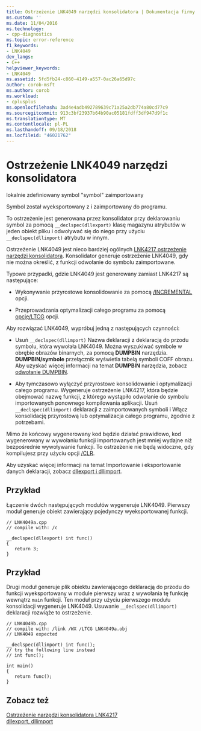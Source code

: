 ```yaml
---
title: Ostrzeżenie LNK4049 narzędzi konsolidatora | Dokumentacja firmy Microsoft
ms.custom: ''
ms.date: 11/04/2016
ms.technology:
- cpp-diagnostics
ms.topic: error-reference
f1_keywords:
- LNK4049
dev_langs:
- C++
helpviewer_keywords:
- LNK4049
ms.assetid: 5fd5fb24-c860-4149-a557-0ac26a65d97c
author: corob-msft
ms.author: corob
ms.workload:
- cplusplus
ms.openlocfilehash: 3ad4e4adb492789639c71a25a2db774a80cd77c9
ms.sourcegitcommit: 913c3bf23937b64b90ac05181fdff3df947d9f1c
ms.translationtype: MT
ms.contentlocale: pl-PL
ms.lasthandoff: 09/18/2018
ms.locfileid: "46021762"
---
```

# <a name="linker-tools-warning-lnk4049"></a>Ostrzeżenie LNK4049 narzędzi konsolidatora

lokalnie zdefiniowany symbol "symbol" zaimportowany

Symbol został wyeksportowany z i zaimportowany do programu.

To ostrzeżenie jest generowana przez konsolidator przy deklarowaniu symbol za pomocą `__declspec(dllexport)` klasę magazynu atrybutów w jeden obiekt pliku i odwoływać się do niego przy użyciu `__declspec(dllimport)` atrybutu w innym.

Ostrzeżenie LNK4049 jest nieco bardziej ogólnych [LNK4217 ostrzeżenie narzędzi konsolidatora](../../error-messages/tool-errors/linker-tools-warning-lnk4217.md). Konsolidator generuje ostrzeżenie LNK4049, gdy nie można określić, z funkcji odwołanie do symbolu zaimportowane.

Typowe przypadki, gdzie LNK4049 jest generowany zamiast LNK4217 są następujące:

- Wykonywanie przyrostowe konsolidowanie za pomocą [/INCREMENTAL](../../build/reference/incremental-link-incrementally.md) opcji.

- Przeprowadzania optymalizacji całego programu za pomocą [opcję/LTCG](../../build/reference/ltcg-link-time-code-generation.md) opcji.

Aby rozwiązać LNK4049, wypróbuj jedną z następujących czynności:

- Usuń `__declspec(dllimport)` Nazwa deklaracji z deklaracją do przodu symbolu, która wywołała LNK4049. Można wyszukiwać symbole w obrębie obrazów binarnych, za pomocą **DUMPBIN** narzędzia. **DUMPBIN/symbole** przełącznik wyświetla tabelą symboli COFF obrazu. Aby uzyskać więcej informacji na temat **DUMPBIN** narzędzia, zobacz [odwołanie DUMPBIN](../../build/reference/dumpbin-reference.md).

- Aby tymczasowo wyłączyć przyrostowe konsolidowanie i optymalizacji całego programu. Wygeneruje ostrzeżenie LNK4217, która będzie obejmować nazwę funkcji, z którego wystąpiło odwołanie do symbolu importowanych ponownego kompilowania aplikacji. Usuń `__declspec(dllimport)` deklaracji z zaimportowanych symboli i Włącz konsolidację przyrostową lub optymalizacja całego programu, zgodnie z potrzebami.

Mimo że końcowy wygenerowany kod będzie działać prawidłowo, kod wygenerowany w wywołaniu funkcji importowanych jest mniej wydajne niż bezpośrednie wywoływanie funkcji. To ostrzeżenie nie będą widoczne, gdy kompilujesz przy użyciu opcji [/CLR](../../build/reference/clr-common-language-runtime-compilation.md).

Aby uzyskać więcej informacji na temat Importowanie i eksportowanie danych deklaracji, zobacz [dllexport i dllimport](../../cpp/dllexport-dllimport.md).

## <a name="example"></a>Przykład

Łączenie dwóch następujących modułów wygeneruje LNK4049. Pierwszy moduł generuje obiekt zawierający pojedynczy wyeksportowanej funkcji.

```
// LNK4049a.cpp
// compile with: /c

__declspec(dllexport) int func()
{
   return 3;
}
```

## <a name="example"></a>Przykład

Drugi moduł generuje plik obiektu zawierającego deklaracją do przodu do funkcji wyeksportowany w module pierwszy wraz z wywołania tę funkcję wewnątrz `main` funkcji. Ten moduł przy użyciu pierwszego modułu konsolidacji wygeneruje LNK4049. Usuwanie `__declspec(dllimport)` deklaracji rozwiąże to ostrzeżenie.

```
// LNK4049b.cpp
// compile with: /link /WX /LTCG LNK4049a.obj
// LNK4049 expected

__declspec(dllimport) int func();
// try the following line instead
// int func();

int main()
{
   return func();
}
```

## <a name="see-also"></a>Zobacz też

[Ostrzeżenie narzędzi konsolidatora LNK4217](../../error-messages/tool-errors/linker-tools-warning-lnk4217.md)<br/>
[dllexport, dllimport](../../cpp/dllexport-dllimport.md)